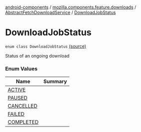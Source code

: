 [android-components](../../../index.md) / [mozilla.components.feature.downloads](../../index.md) / [AbstractFetchDownloadService](../index.md) / [DownloadJobStatus](./index.md)

# DownloadJobStatus

`enum class DownloadJobStatus` [(source)](https://github.com/mozilla-mobile/android-components/blob/master/components/feature/downloads/src/main/java/mozilla/components/feature/downloads/AbstractFetchDownloadService.kt#L131)

Status of an ongoing download

### Enum Values

| Name | Summary |
|---|---|
| [ACTIVE](-a-c-t-i-v-e.md) |  |
| [PAUSED](-p-a-u-s-e-d.md) |  |
| [CANCELLED](-c-a-n-c-e-l-l-e-d.md) |  |
| [FAILED](-f-a-i-l-e-d.md) |  |
| [COMPLETED](-c-o-m-p-l-e-t-e-d.md) |  |

